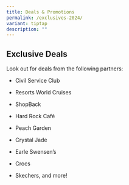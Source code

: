 ```yaml
---
title: Deals & Promotions
permalink: /exclusives-2024/
variant: tiptap
description: ""
---
```

<h2><strong>Exclusive Deals</strong></h2>
<p>Look out for deals from the following partners:</p>
<ul data-tight="true" class="tight">
<li>
<p>Civil Service Club</p>
</li>
<li>
<p>Resorts World Cruises</p>
</li>
<li>
<p>ShopBack</p>
</li>
<li>
<p>Hard Rock Café</p>
</li>
<li>
<p>Peach Garden</p>
</li>
<li>
<p>Crystal Jade</p>
</li>
<li>
<p>Earle Swensen’s</p>
</li>
<li>
<p>Crocs</p>
</li>
<li>
<p>Skechers, and more!</p>
</li>
</ul>
<p></p>
<p></p>